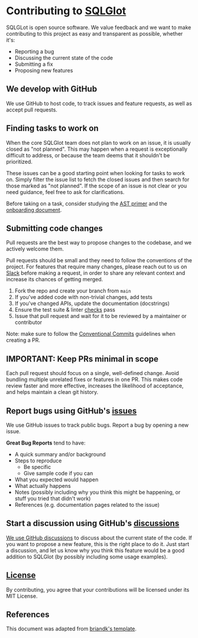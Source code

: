 # Contributing to [SQLGlot](https://github.com/tobymao/sqlglot/blob/main/README.md)

SQLGLot is open source software. We value feedback and we want to make contributing to this project as
easy and transparent as possible, whether it's:

- Reporting a bug
- Discussing the current state of the code
- Submitting a fix
- Proposing new features

## We develop with GitHub

We use GitHub to host code, to track issues and feature requests, as well as accept pull requests.

## Finding tasks to work on

When the core SQLGlot team does not plan to work on an issue, it is usually closed as "not planned". This may happen
when a request is exceptionally difficult to address, or because the team deems that it shouldn't be prioritized.

These issues can be a good starting point when looking for tasks to work on. Simply filter the issue list to fetch
the closed issues and then search for those marked as "not planned". If the scope of an issue is not clear or you
need guidance, feel free to ask for clarifications.

Before taking on a task, consider studying the [AST primer](https://github.com/tobymao/sqlglot/blob/main/posts/ast_primer.md) and the [onboarding document](https://github.com/tobymao/sqlglot/blob/main/posts/onboarding.md).

## Submitting code changes

Pull requests are the best way to propose changes to the codebase, and we actively welcome them.

Pull requests should be small and they need to follow the conventions of the project. For features that require
many changes, please reach out to us on [Slack](https://tobikodata.com/slack) before making a request, in order
to share any relevant context and increase its chances of getting merged.

1. Fork the repo and create your branch from `main`
2. If you've added code with non-trivial changes, add tests
3. If you've changed APIs, update the documentation (docstrings)
4. Ensure the test suite & linter [checks](https://github.com/tobymao/sqlglot/blob/main/README.md#run-tests-and-lint) pass
5. Issue that pull request and wait for it to be reviewed by a maintainer or contributor

Note: make sure to follow the [Conventional Commits](https://www.conventionalcommits.org/en/v1.0.0/) guidelines when creating a PR.

## IMPORTANT: Keep PRs minimal in scope

Each pull request should focus on a single, well-defined change. Avoid bundling multiple unrelated fixes or features in one PR. This makes code review faster and more effective, increases the likelihood of acceptance, and helps maintain a clean git history.

## Report bugs using GitHub's [issues](https://github.com/tobymao/sqlglot/issues)

We use GitHub issues to track public bugs. Report a bug by opening a new issue.

**Great Bug Reports** tend to have:

- A quick summary and/or background
- Steps to reproduce
  - Be specific
  - Give sample code if you can
- What you expected would happen
- What actually happens
- Notes (possibly including why you think this might be happening, or stuff you tried that didn't work)
- References (e.g. documentation pages related to the issue)

## Start a discussion using GitHub's [discussions](https://github.com/tobymao/sqlglot/discussions)

[We use GitHub discussions](https://github.com/tobymao/sqlglot/discussions/190) to discuss about the current state
of the code. If you want to propose a new feature, this is the right place to do it. Just start a discussion, and
let us know why you think this feature would be a good addition to SQLGlot (by possibly including some usage examples).

## [License](https://github.com/tobymao/sqlglot/blob/main/LICENSE)

By contributing, you agree that your contributions will be licensed under its MIT License.

## References

This document was adapted from [briandk's template](https://gist.github.com/briandk/3d2e8b3ec8daf5a27a62).
